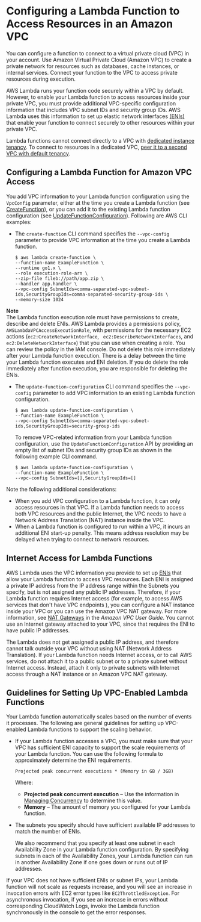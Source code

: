 # Configuring a Lambda Function to Access Resources in an Amazon VPC<a name="vpc"></a>

You can configure a function to connect to a virtual private cloud \(VPC\) in your account\. Use Amazon Virtual Private Cloud \(Amazon VPC\) to create a private network for resources such as databases, cache instances, or internal services\. Connect your function to the VPC to access private resources during execution\.

AWS Lambda runs your function code securely within a VPC by default\. However, to enable your Lambda function to access resources inside your private VPC, you must provide additional VPC\-specific configuration information that includes VPC subnet IDs and security group IDs\. AWS Lambda uses this information to set up elastic network interfaces [\(ENIs\)](https://docs.aws.amazon.com/vpc/latest/userguide/VPC_ElasticNetworkInterfaces.html) that enable your function to connect securely to other resources within your private VPC\.

Lambda functions cannot connect directly to a VPC with [dedicated instance tenancy](https://docs.aws.amazon.com/AWSEC2/latest/UserGuide/dedicated-instance.html)\. To connect to resources in a dedicated VPC, [peer it to a second VPC with default tenancy](https://aws.amazon.com/premiumsupport/knowledge-center/lambda-dedicated-vpc/)\.

## Configuring a Lambda Function for Amazon VPC Access<a name="vpc-configuring"></a>

You add VPC information to your Lambda function configuration using the `VpcConfig` parameter, either at the time you create a Lambda function \(see [CreateFunction](API_CreateFunction.md)\), or you can add it to the existing Lambda function configuration \(see [UpdateFunctionConfiguration](API_UpdateFunctionConfiguration.md)\)\. Following are AWS CLI examples:
+ The `create-function` CLI command specifies the `--vpc-config` parameter to provide VPC information at the time you create a Lambda function\.

  ```
  $ aws lambda create-function \
  --function-name ExampleFunction \
  --runtime go1.x \
  --role execution-role-arn \
  --zip-file fileb://path/app.zip \
  --handler app.handler \
  --vpc-config SubnetIds=comma-separated-vpc-subnet-ids,SecurityGroupIds=comma-separated-security-group-ids \
  --memory-size 1024
  ```
**Note**  
The Lambda function execution role must have permissions to create, describe and delete ENIs\. AWS Lambda provides a permissions policy, `AWSLambdaVPCAccessExecutionRole`, with permissions for the necessary EC2 actions \(`ec2:CreateNetworkInterface`, ` ec2:DescribeNetworkInterfaces`, and `ec2:DeleteNetworkInterface`\) that you can use when creating a role\. You can review the policy in the IAM console\. Do not delete this role immediately after your Lambda function execution\. There is a delay between the time your Lambda function executes and ENI deletion\. If you do delete the role immediately after function execution, you are responsible for deleting the ENIs\.
+ The `update-function-configuration` CLI command specifies the `--vpc-config` parameter to add VPC information to an existing Lambda function configuration\.

  ```
  $ aws lambda update-function-configuration \
  --function-name ExampleFunction \
  --vpc-config SubnetIds=comma-separated-vpc-subnet-ids,SecurityGroupIds=security-group-ids
  ```

  To remove VPC\-related information from your Lambda function configuration, use the `UpdateFunctionConfiguration` API by providing an empty list of subnet IDs and security group IDs as shown in the following example CLI command\.

  ```
  $ aws lambda update-function-configuration \
  --function-name ExampleFunction \
  --vpc-config SubnetIds=[],SecurityGroupIds=[]
  ```

Note the following additional considerations:
+ When you add VPC configuration to a Lambda function, it can only access resources in that VPC\. If a Lambda function needs to access both VPC resources and the public Internet, the VPC needs to have a Network Address Translation \(NAT\) instance inside the VPC\. 
+ When a Lambda function is configured to run within a VPC, it incurs an additional ENI start\-up penalty\. This means address resolution may be delayed when trying to connect to network resources\.

## Internet Access for Lambda Functions<a name="vpc-internet"></a>

AWS Lambda uses the VPC information you provide to set up [ENIs](https://docs.aws.amazon.com/vpc/latest/userguide/VPC_ElasticNetworkInterfaces.html) that allow your Lambda function to access VPC resources\. Each ENI is assigned a private IP address from the IP address range within the Subnets you specify, but is not assigned any public IP addresses\. Therefore, if your Lambda function requires Internet access \(for example, to access AWS services that don't have VPC endpoints \), you can configure a NAT instance inside your VPC or you can use the Amazon VPC NAT gateway\. For more information, see [NAT Gateways](https://docs.aws.amazon.com/vpc/latest/userguide/vpc-nat-gateway.html) in the *Amazon VPC User Guide*\. You cannot use an Internet gateway attached to your VPC, since that requires the ENI to have public IP addresses\. 

The Lambda does not get assigned a public IP address, and therefore cannot talk outside your VPC without using NAT (Network Address Translation). If your Lambda function needs Internet access, or to call AWS services, do not attach it to a public subnet or to a private subnet without Internet access\. Instead, attach it only to private subnets with Internet access through a NAT instance or an Amazon VPC NAT gateway\. 

## Guidelines for Setting Up VPC\-Enabled Lambda Functions<a name="vpc-setup-guidelines"></a>

Your Lambda function automatically scales based on the number of events it processes\. The following are general guidelines for setting up VPC\-enabled Lambda functions to support the scaling behavior\. 
+ If your Lambda function accesses a VPC, you must make sure that your VPC has sufficient ENI capacity to support the scale requirements of your Lambda function\. You can use the following formula to approximately determine the ENI requirements\.

  ```
  Projected peak concurrent executions * (Memory in GB / 3GB)
  ```

  Where: 
  + **Projected peak concurrent execution** – Use the information in [Managing Concurrency](concurrent-executions.md) to determine this value\.
  + **Memory** – The amount of memory you configured for your Lambda function\. 
+ The subnets you specify should have sufficient available IP addresses to match the number of ENIs\.

  We also recommend that you specify at least one subnet in each Availability Zone in your Lambda function configuration\. By specifying subnets in each of the Availability Zones, your Lambda function can run in another Availability Zone if one goes down or runs out of IP addresses\. 

If your VPC does not have sufficient ENIs or subnet IPs, your Lambda function will not scale as requests increase, and you will see an increase in invocation errors with EC2 error types like `EC2ThrottledException`\. For asynchronous invocation, if you see an increase in errors without corresponding CloudWatch Logs, invoke the Lambda function synchronously in the console to get the error responses\.